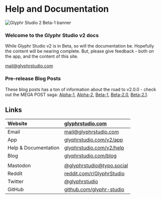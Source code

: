 # Help and Documentation
![Glyphr Studio 2 Beta-1 banner](/img/beta-social-banner-horizontal-675x150.png)
### Welcome to the Glyphr Studio v2 docs

While Glyphr Studio v2 is in Beta, so will the documentation be. Hopefully the 
content will be nearing complete.  But, please give feedback - both on the app, and the 
content of this site.

mail@glyphrstudio.com

### Pre-release Blog Posts
These blog posts has a ton of information about the road to v2.0.0 - check out the 
MEGA POST saga: 
[Alpha-1](https://www.glyphrstudio.com/blog/2022/11/02/v2-alpha-1-mega-post/),
[Alpha-2](https://www.glyphrstudio.com/blog/2023/02/01/v2-alpha-2-mega-post/),
[Beta-1](https://www.glyphrstudio.com/blog/2023/06/01/v2-beta-1-mega-post/),
[Beta-2.0](https://www.glyphrstudio.com/blog/2023/09/07/v2-beta-2-0-mega-post/),
[Beta-2.1](https://www.glyphrstudio.com/blog/2023/10/06/v2-beta-2-1-the-last-beta/).

## Links
| Website | [glyphrstudio.com](https://www.glyphrstudio.com) |
| :---- | :---- |
| Email | [mail@glyphrstudio.com](mailto:mail@glyphrstudio.com) |
| App | [glyphrstudio.com/v2/app](https://www.glyphrstudio.com/v2/app) |
| Help & Documentation | [glyphrstudio.com/v2/help](https://www.glyphrstudio.com/v2/help/) |
| Blog | [glyphrstudio.com/blog](https://www.glyphrstudio.com/blog/) |
| | |
| Mastodon | [@glyphrstudio@typo.social](https://typo.social/@glyphrstudio) |
| Reddit | [reddit.com/r/GlyphrStudio](https://www.reddit.com/r/GlyphrStudio/) |
| Twitter | [@glyphrstudio](https://twitter.com/glyphrstudio) |
| GitHub | [github.com/glyphr-studio](https://github.com/glyphr-studio) |

